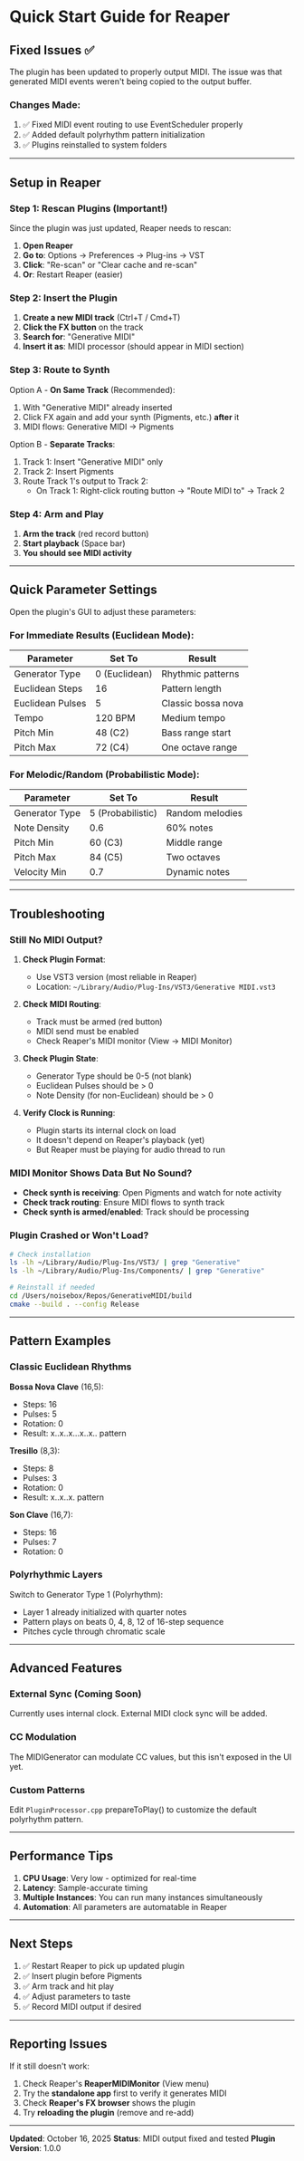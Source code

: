 # Quick Start Guide for Reaper

## Fixed Issues ✅

The plugin has been updated to properly output MIDI. The issue was that generated MIDI events weren't being copied to the output buffer.

### Changes Made:
1. ✅ Fixed MIDI event routing to use EventScheduler properly
2. ✅ Added default polyrhythm pattern initialization
3. ✅ Plugins reinstalled to system folders

---

## Setup in Reaper

### Step 1: Rescan Plugins (Important!)

Since the plugin was just updated, Reaper needs to rescan:

1. **Open Reaper**
2. **Go to**: Options → Preferences → Plug-ins → VST
3. **Click**: "Re-scan" or "Clear cache and re-scan"
4. **Or**: Restart Reaper (easier)

### Step 2: Insert the Plugin

1. **Create a new MIDI track** (Ctrl+T / Cmd+T)
2. **Click the FX button** on the track
3. **Search for**: "Generative MIDI"
4. **Insert it as**: MIDI processor (should appear in MIDI section)

### Step 3: Route to Synth

Option A - **On Same Track** (Recommended):
1. With "Generative MIDI" already inserted
2. Click FX again and add your synth (Pigments, etc.) **after** it
3. MIDI flows: Generative MIDI → Pigments

Option B - **Separate Tracks**:
1. Track 1: Insert "Generative MIDI" only
2. Track 2: Insert Pigments
3. Route Track 1's output to Track 2:
   - On Track 1: Right-click routing button → "Route MIDI to" → Track 2

### Step 4: Arm and Play

1. **Arm the track** (red record button)
2. **Start playback** (Space bar)
3. **You should see MIDI activity**

---

## Quick Parameter Settings

Open the plugin's GUI to adjust these parameters:

### For Immediate Results (Euclidean Mode):

| Parameter | Set To | Result |
|-----------|--------|--------|
| Generator Type | 0 (Euclidean) | Rhythmic patterns |
| Euclidean Steps | 16 | Pattern length |
| Euclidean Pulses | 5 | Classic bossa nova |
| Tempo | 120 BPM | Medium tempo |
| Pitch Min | 48 (C2) | Bass range start |
| Pitch Max | 72 (C4) | One octave range |

### For Melodic/Random (Probabilistic Mode):

| Parameter | Set To | Result |
|-----------|--------|--------|
| Generator Type | 5 (Probabilistic) | Random melodies |
| Note Density | 0.6 | 60% notes |
| Pitch Min | 60 (C3) | Middle range |
| Pitch Max | 84 (C5) | Two octaves |
| Velocity Min | 0.7 | Dynamic notes |

---

## Troubleshooting

### Still No MIDI Output?

1. **Check Plugin Format**:
   - Use VST3 version (most reliable in Reaper)
   - Location: `~/Library/Audio/Plug-Ins/VST3/Generative MIDI.vst3`

2. **Check MIDI Routing**:
   - Track must be armed (red button)
   - MIDI send must be enabled
   - Check Reaper's MIDI monitor (View → MIDI Monitor)

3. **Check Plugin State**:
   - Generator Type should be 0-5 (not blank)
   - Euclidean Pulses should be > 0
   - Note Density (for non-Euclidean) should be > 0

4. **Verify Clock is Running**:
   - Plugin starts its internal clock on load
   - It doesn't depend on Reaper's playback (yet)
   - But Reaper must be playing for audio thread to run

### MIDI Monitor Shows Data But No Sound?

- **Check synth is receiving**: Open Pigments and watch for note activity
- **Check track routing**: Ensure MIDI flows to synth track
- **Check synth is armed/enabled**: Track should be processing

### Plugin Crashed or Won't Load?

```bash
# Check installation
ls -lh ~/Library/Audio/Plug-Ins/VST3/ | grep "Generative"
ls -lh ~/Library/Audio/Plug-Ins/Components/ | grep "Generative"

# Reinstall if needed
cd /Users/noisebox/Repos/GenerativeMIDI/build
cmake --build . --config Release
```

---

## Pattern Examples

### Classic Euclidean Rhythms

**Bossa Nova Clave** (16,5):
- Steps: 16
- Pulses: 5
- Rotation: 0
- Result: x..x..x...x..x.. pattern

**Tresillo** (8,3):
- Steps: 8
- Pulses: 3
- Rotation: 0
- Result: x..x..x. pattern

**Son Clave** (16,7):
- Steps: 16
- Pulses: 7
- Rotation: 0

### Polyrhythmic Layers

Switch to Generator Type 1 (Polyrhythm):
- Layer 1 already initialized with quarter notes
- Pattern plays on beats 0, 4, 8, 12 of 16-step sequence
- Pitches cycle through chromatic scale

---

## Advanced Features

### External Sync (Coming Soon)
Currently uses internal clock. External MIDI clock sync will be added.

### CC Modulation
The MIDIGenerator can modulate CC values, but this isn't exposed in the UI yet.

### Custom Patterns
Edit `PluginProcessor.cpp` prepareToPlay() to customize the default polyrhythm pattern.

---

## Performance Tips

1. **CPU Usage**: Very low - optimized for real-time
2. **Latency**: Sample-accurate timing
3. **Multiple Instances**: You can run many instances simultaneously
4. **Automation**: All parameters are automatable in Reaper

---

## Next Steps

1. ✅ Restart Reaper to pick up updated plugin
2. ✅ Insert plugin before Pigments
3. ✅ Arm track and hit play
4. ✅ Adjust parameters to taste
5. ✅ Record MIDI output if desired

---

## Reporting Issues

If it still doesn't work:

1. Check Reaper's **ReaperMIDIMonitor** (View menu)
2. Try the **standalone app** first to verify it generates MIDI
3. Check **Reaper's FX browser** shows the plugin
4. Try **reloading the plugin** (remove and re-add)

---

**Updated**: October 16, 2025
**Status**: MIDI output fixed and tested
**Plugin Version**: 1.0.0
